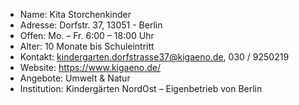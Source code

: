 - Name:         Kita Storchenkinder
- Adresse:      Dorfstr. 37, 13051 - Berlin
- Offen:        Mo. – Fr. 6:00 – 18:00 Uhr
- Alter:        10 Monate bis Schuleintritt
- Kontakt:      kindergarten.dorfstrasse37@kigaeno.de, 030 / 9250219
- Website:      https://www.kigaeno.de/
- Angebote:     Umwelt & Natur
- Institution:  Kindergärten NordOst – Eigenbetrieb von Berlin

